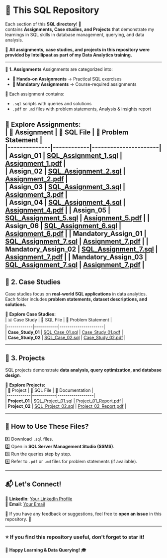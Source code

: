 # 📂 This SQL Repository  

Each section of this **SQL directory**! 🚀  
contains **Assignments, Case studies, and Projects** that demonstrate my learnings in SQL skills in database management, querying, and data analysis.  

📌 **All assignments, case studies, and projects in this repository were provided by Intellipaat as part of my Data Analytics training.**  

---
📂 **1. Assignments**
Assignments are categorized into:
- **📌 Hands-on Assignments** → Practical SQL exercises  
- **📌 Mandatory Assignments** → Course-required assignments  

🔹 Each assignment contains:  
- `.sql` scripts with queries and solutions  
- `.pdf` or `.md` files with problem statements, Analysis & insights report 

📍 **Explore Assignments:**  
| 🔢 Assignment | 📄 SQL File | 📑 Problem Statement |  
|--------------|------------|----------------------|  
| **Assign_01** | [SQL_Assignment_1.sql](https://github.com/RamkumarN-22/Data-Analytics-Journey/blob/main/SQL/Assignments/Hand-on-Assignments/Assign_01/SQL_Assignment_1.sql) | [Assignment_1.pdf](https://github.com/RamkumarN-22/Data-Analytics-Journey/blob/main/SQL/Assignments/Hand-on-Assignments/Assign_01/SQL_Assignment_Prob_Stat_1.pdf) |  
| **Assign_02** | [SQL_Assignment_2.sql](https://github.com/RamkumarN-22/Data-Analytics-Journey/blob/main/SQL/Assignments/Hand-on-Assignments/Assign_02/SQL_Assignment_2.sql) | [Assignment_2.pdf](https://github.com/RamkumarN-22/Data-Analytics-Journey/blob/main/SQL/Assignments/Hand-on-Assignments/Assign_02/SQL_Assignment_Prob_Stat_2.pdf) |  
| **Assign_03** | [SQL_Assignment_3.sql](https://github.com/RamkumarN-22/Data-Analytics-Journey/blob/main/SQL/Assignments/Hand-on-Assignments/Assign_03/SQl_Assignment_3.sql) | [Assignment_3.pdf](https://github.com/RamkumarN-22/Data-Analytics-Journey/blob/main/SQL/Assignments/Hand-on-Assignments/Assign_03/SQL_Assignment_Prob_Stat_3.pdf) |  
| **Assign_04** | [SQL_Assignment_4.sql](https://github.com/RamkumarN-22/Data-Analytics-Journey/blob/main/SQL/Assignments/Hand-on-Assignments/Assign_04/SQL_Assignment_4.sql) | [Assignment_4.pdf](https://github.com/RamkumarN-22/Data-Analytics-Journey/blob/main/SQL/Assignments/Hand-on-Assignments/Assign_04/SQL_Assignment_Prob_Stat_4.pdf) |
| **Assign_05** | [SQL_Assignment_5.sql](https://github.com/RamkumarN-22/Data-Analytics-Journey/blob/main/SQL/Assignments/Hand-on-Assignments/Assign_05/SQL_Assignment_5.sql) | [Assignment_5.pdf](https://github.com/RamkumarN-22/Data-Analytics-Journey/blob/main/SQL/Assignments/Hand-on-Assignments/Assign_05/SQL_Assignment_Prob_Stat_5.pdf) |
| **Assign_06** | [SQL_Assignment_6.sql](https://github.com/RamkumarN-22/Data-Analytics-Journey/blob/main/SQL/Assignments/Hand-on-Assignments/Assign_06/SQL_Assignment_6.sql) | [Assignment_6.pdf](https://github.com/RamkumarN-22/Data-Analytics-Journey/blob/main/SQL/Assignments/Hand-on-Assignments/Assign_06/SQL_Assignment_Prob_Stat_6.pdf) |
| **Mandatory_Assign_01** | [SQL_Assignment_7.sql](#) | [Assignment_7.pdf](#) |
| **Mandatory_Assign_02** | [SQL_Assignment_7.sql](#) | [Assignment_7.pdf](#) |
| **Mandatory_Assign_03** | [SQL_Assignment_7.sql](#) | [Assignment_7.pdf](#) |
---

## 📂 **2. Case Studies**
Case studies focus on **real-world SQL applications** in data analytics.  
Each folder includes **problem statements, dataset descriptions, and solutions.**  

📍 **Explore Case Studies:**  
| 📊 Case Study | 📄 SQL File | 📑 Problem Statement |  
|-------------|------------|----------------------|  
| **Case_Study_01** | [SQL_Case_01.sql](#) | [Case_Study_01.pdf](#) |  
| **Case_Study_02** | [SQL_Case_02.sql](#) | [Case_Study_02.pdf](#) |  

---

## 📂 **3. Projects**
SQL projects demonstrate **data analysis, query optimization, and database design**.  

📍 **Explore Projects:**  
| 🚀 Project | 📄 SQL File | 📑 Documentation |  
|------------|------------|------------------|  
| **Project_01** | [SQL_Project_01.sql](#) | [Project_01_Report.pdf](#) |  
| **Project_02** | [SQL_Project_02.sql](#) | [Project_02_Report.pdf](#) |  

---

## 📖 **How to Use These Files?**
1️⃣ Download `.sql` files.  
2️⃣ Open in **SQL Server Management Studio (SSMS)**.  
3️⃣ Run the queries step by step.  
4️⃣ Refer to `.pdf` or `.md` files for problem statements (if available).  

---

## 📬 **Let's Connect!**
💼 **LinkedIn**: [Your LinkedIn Profile](#)  
📧 **Email**: [Your Email](#)  

📌 If you have any feedback or suggestions, feel free to **open an issue** in this repository. 🎯  

---

### ⭐ If you find this repository useful, don't forget to **star** it!  

🚀 **Happy Learning & Data Querying!** 🎓  

